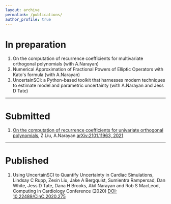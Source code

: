 ```yaml
---
layout: archive
permalink: /publications/
author_profile: true
---
```

# In preparation

1. On the computation of recurrence coefficients for multivariate orthogonal polynomials (with A.Narayan)
2. Numerical Approximation of Fractional Powers of Elliptic Operators with Kato's formula (with A.Narayan)
3. UncertainSCI: a Python-based toolkit that harnesses modern techniques to estimate model and parametric uncertainty (with A.Narayan and Jess D Tate)

---

# Submitted
1. [On the computation of recurrence coefficients for univariate orthogonal polynomials](/publications/uni_ttr), Z.Liu, A.Narayan [arXiv:2101.11963, 2021](https://arxiv.org/abs/2101.11963)

---

# Published
1. Using UncertainSCI to Quantify Uncertainty in Cardiac Simulations, Lindsay C Rupp, Zexin Liu, Jake A Bergquist, Sumientra Rampersad, Dan White, Jess D Tate, Dana H Brooks, Akil Narayan and Rob S MacLeod, Computing in Cardiology Conference (2020) [DOI: 10.22489/CinC.2020.275](http://www.cinc.org/archives/2020/pdf/CinC2020-275.pdf)

